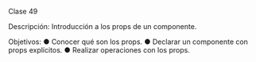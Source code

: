 Clase 49

Descripción: Introducción a los props de un componente.

Objetivos: 
●   Conocer qué son los props. 
●   Declarar un componente con props explícitos. 
●   Realizar operaciones con los props.